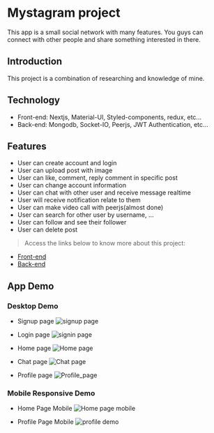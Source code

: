
# Mystagram project

This app is a small social network with many features. You guys can connect with other people and share something interested in there.

## Introduction
This project is a combination of researching and knowledge of mine.  

## Technology
- Front-end: Nextjs, Material-UI, Styled-components, redux, etc...
- Back-end: Mongodb, Socket-IO, Peerjs, JWT Authentication, etc...

## Features
- User can create account and login
- User can upload post with image 
- User can like, comment, reply comment in specific post
- User can change account information
- User can chat with other user and receive message realtime
- User will receive notification relate to them
- User can make video call with peerjs(almost done)
- User can search for other user by username, ...
- User can follow and see their follower
- User can delete post

> Access the links below to know more about this project:
- [Front-end](https://github.com/danlaanh202/mystagram/tree/main/client)
- [Back-end](https://github.com/danlaanh202/mystagram/tree/main/server)

## App Demo
### Desktop Demo
- Signup page
![signup page](https://res.cloudinary.com/dantranne/image/upload/v1685186419/demo/sign_up_page_rf0h9y.png)

- Login page
![signin page](https://res.cloudinary.com/dantranne/image/upload/v1685186419/demo/login_page_sgkcgy.png)

- Home page
![Home page](https://res.cloudinary.com/dantranne/image/upload/v1685186420/demo/home_page_demo_lojmkn.png)

- Chat page
![Chat page](https://res.cloudinary.com/dantranne/image/upload/v1685186419/demo/chat_page_demo_jdex3d.png)

- Profile page
![Profile_page](https://res.cloudinary.com/dantranne/image/upload/v1685186420/demo/profile_page_demo_dhmgyn.png)

### Mobile Responsive Demo
- Home Page Mobile  ![Home page mobile](https://res.cloudinary.com/dantranne/image/upload/v1685186419/demo/home_page_demo_mb_dn3gf5.png)

- Profile Page Mobile 
![profile demo](https://res.cloudinary.com/dantranne/image/upload/v1685186419/demo/profile_page_demo_mb_epalzq.png)




